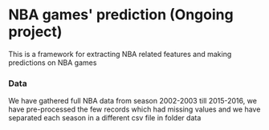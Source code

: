 # NBA games' prediction (Ongoing project)
This is a framework for extracting NBA related features and making predictions on NBA games
### Data
We have gathered full NBA data from season 2002-2003 till 2015-2016, we have pre-processed the few records which had missing values and we have separated each season in a different csv file in folder data
